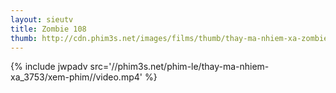 ```yaml
---
layout: sieutv
title: Zombie 108
thumb: http://cdn.phim3s.net/images/films/thumb/thay-ma-nhiem-xa-zombie-108-2012.jpg
---
```

{% include jwpadv src='//phim3s.net/phim-le/thay-ma-nhiem-xa_3753/xem-phim//video.mp4' %}